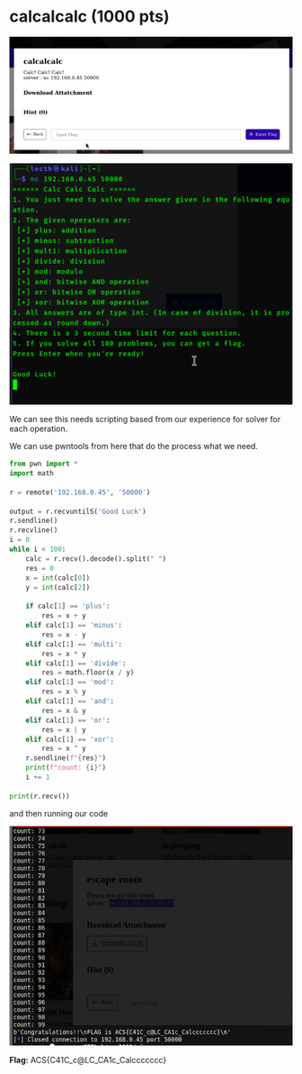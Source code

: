 # calcalcalc (1000 pts)

![Alt text](./_images/image.png)

![Alt text](./_images/image-1.png)

We can see this needs scripting based from our experience for solver for each operation.

We can use pwntools from here that do the process what we need.

```python
from pwn import *
import math

r = remote('192.168.0.45', '50000')

output = r.recvuntilS('Good Luck')
r.sendline()
r.recvline()
i = 0
while i < 100:
    calc = r.recv().decode().split(" ") 
    res = 0
    x = int(calc[0])
    y = int(calc[2])

    if calc[1] == 'plus':
        res = x + y
    elif calc[1] == 'minus':
        res = x - y
    elif calc[1] == 'multi':
        res = x * y
    elif calc[1] == 'divide':
        res = math.floor(x / y)
    elif calc[1] == 'mod':
        res = x % y
    elif calc[1] == 'and':
        res = x & y
    elif calc[1] == 'or':
        res = x | y
    elif calc[1] == 'xor':
        res = x ^ y
    r.sendline(f"{res}")
    print(f"count: {i}")
    i += 1

print(r.recv())
```

and then running our code

![Alt text](./_images/image-2.png)

**Flag:** ACS{C41C_c@LC_CA1c_Calccccccc}